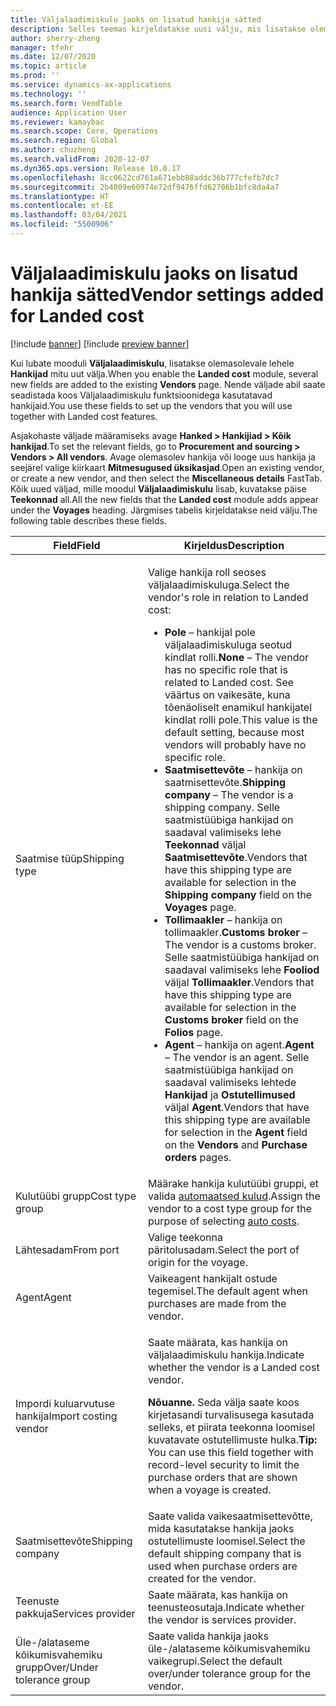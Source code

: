 ```yaml
---
title: Väljalaadimiskulu jaoks on lisatud hankija sätted
description: Selles teemas kirjeldatakse uusi välju, mis lisatakse olemasolevale hankijate lehele, kui lubate mooduli Väljalaadimiskulu. Nende väljade abil saate seadistada koos Väljalaadimiskulu funktsioonidega kasutatavad hankijaid.
author: sherry-zheng
manager: tfehr
ms.date: 12/07/2020
ms.topic: article
ms.prod: ''
ms.service: dynamics-ax-applications
ms.technology: ''
ms.search.form: VendTable
audience: Application User
ms.reviewer: kamaybac
ms.search.scope: Core, Operations
ms.search.region: Global
ms.author: chuzheng
ms.search.validFrom: 2020-12-07
ms.dyn365.ops.version: Release 10.0.17
ms.openlocfilehash: 8cc0622cd761a671ebb88addc36b777cfefb7dc7
ms.sourcegitcommit: 2b4809e60974e72df9476ffd62706b1bfc8da4a7
ms.translationtype: HT
ms.contentlocale: et-EE
ms.lasthandoff: 03/04/2021
ms.locfileid: "5500906"
---
```

# <a name="vendor-settings-added-for-landed-cost"></a><span data-ttu-id="12e6f-104">Väljalaadimiskulu jaoks on lisatud hankija sätted</span><span class="sxs-lookup"><span data-stu-id="12e6f-104">Vendor settings added for Landed cost</span></span>

[!include [banner](../../includes/banner.md)]
[!include [preview banner](../includes/preview-banner.md)]

<span data-ttu-id="12e6f-105">Kui lubate mooduli **Väljalaadimiskulu**, lisatakse olemasolevale lehele **Hankijad** mitu uut välja.</span><span class="sxs-lookup"><span data-stu-id="12e6f-105">When you enable the **Landed cost** module, several new fields are added to the existing **Vendors** page.</span></span> <span data-ttu-id="12e6f-106">Nende väljade abil saate seadistada koos Väljalaadimiskulu funktsioonidega kasutatavad hankijaid.</span><span class="sxs-lookup"><span data-stu-id="12e6f-106">You use these fields to set up the vendors that you will use together with Landed cost features.</span></span>

<span data-ttu-id="12e6f-107">Asjakohaste väljade määramiseks avage **Hanked \> Hankijiad \> Kõik hankijad**.</span><span class="sxs-lookup"><span data-stu-id="12e6f-107">To set the relevant fields, go to **Procurement and sourcing \> Vendors \> All vendors**.</span></span> <span data-ttu-id="12e6f-108">Avage olemasolev hankija või looge uus hankija ja seejärel valige kiirkaart **Mitmesugused üksikasjad**.</span><span class="sxs-lookup"><span data-stu-id="12e6f-108">Open an existing vendor, or create a new vendor, and then select the **Miscellaneous details** FastTab.</span></span> <span data-ttu-id="12e6f-109">Kõik uued väljad, mille moodul **Väljalaadimiskulu** lisab, kuvatakse päise **Teekonnad** all.</span><span class="sxs-lookup"><span data-stu-id="12e6f-109">All the new fields that the **Landed cost** module adds appear under the **Voyages** heading.</span></span> <span data-ttu-id="12e6f-110">Järgmises tabelis kirjeldatakse neid välju.</span><span class="sxs-lookup"><span data-stu-id="12e6f-110">The following table describes these fields.</span></span>

| <span data-ttu-id="12e6f-111">Field</span><span class="sxs-lookup"><span data-stu-id="12e6f-111">Field</span></span> | <span data-ttu-id="12e6f-112">Kirjeldus</span><span class="sxs-lookup"><span data-stu-id="12e6f-112">Description</span></span> |
|---|---|
| <span data-ttu-id="12e6f-113">Saatmise tüüp</span><span class="sxs-lookup"><span data-stu-id="12e6f-113">Shipping type</span></span> | <p><span data-ttu-id="12e6f-114">Valige hankija roll seoses väljalaadimiskuluga.</span><span class="sxs-lookup"><span data-stu-id="12e6f-114">Select the vendor's role in relation to Landed cost:</span></span></p><ul><li><span data-ttu-id="12e6f-115">**Pole** – hankijal pole väljalaadimiskuluga seotud kindlat rolli.</span><span class="sxs-lookup"><span data-stu-id="12e6f-115">**None** – The vendor has no specific role that is related to Landed cost.</span></span> <span data-ttu-id="12e6f-116">See väärtus on vaikesäte, kuna tõenäoliselt enamikul hankijatel kindlat rolli pole.</span><span class="sxs-lookup"><span data-stu-id="12e6f-116">This value is the default setting, because most vendors will probably have no specific role.</span></span></li><li><span data-ttu-id="12e6f-117">**Saatmisettevõte** – hankija on saatmisettevõte.</span><span class="sxs-lookup"><span data-stu-id="12e6f-117">**Shipping company** – The vendor is a shipping company.</span></span> <span data-ttu-id="12e6f-118">Selle saatmistüübiga hankijad on saadaval valimiseks lehe **Teekonnad** väljal **Saatmisettevõte**.</span><span class="sxs-lookup"><span data-stu-id="12e6f-118">Vendors that have this shipping type are available for selection in the **Shipping company** field on the **Voyages** page.</span></span></li><li><span data-ttu-id="12e6f-119">**Tollimaakler** – hankija on tollimaakler.</span><span class="sxs-lookup"><span data-stu-id="12e6f-119">**Customs broker** – The vendor is a customs broker.</span></span> <span data-ttu-id="12e6f-120">Selle saatmistüübiga hankijad on saadaval valimiseks lehe **Fooliod** väljal **Tollimaakler**.</span><span class="sxs-lookup"><span data-stu-id="12e6f-120">Vendors that have this shipping type are available for selection in the **Customs broker** field on the **Folios** page.</span></span></li><li><span data-ttu-id="12e6f-121">**Agent** – hankija on agent.</span><span class="sxs-lookup"><span data-stu-id="12e6f-121">**Agent** – The vendor is an agent.</span></span> <span data-ttu-id="12e6f-122">Selle saatmistüübiga hankijad on saadaval valimiseks lehtede **Hankijad** ja **Ostutellimused** väljal **Agent**.</span><span class="sxs-lookup"><span data-stu-id="12e6f-122">Vendors that have this shipping type are available for selection in the **Agent** field on the **Vendors** and **Purchase orders** pages.</span></span></li></ul> |
| <span data-ttu-id="12e6f-123">Kulutüübi grupp</span><span class="sxs-lookup"><span data-stu-id="12e6f-123">Cost type group</span></span> | <span data-ttu-id="12e6f-124">Määrake hankija kulutüübi gruppi, et valida [automaatsed kulud](auto-cost-setup.md).</span><span class="sxs-lookup"><span data-stu-id="12e6f-124">Assign the vendor to a cost type group for the purpose of selecting [auto costs](auto-cost-setup.md).</span></span> |
| <span data-ttu-id="12e6f-125">Lähtesadam</span><span class="sxs-lookup"><span data-stu-id="12e6f-125">From port</span></span> | <span data-ttu-id="12e6f-126">Valige teekonna päritolusadam.</span><span class="sxs-lookup"><span data-stu-id="12e6f-126">Select the port of origin for the voyage.</span></span> |
| <span data-ttu-id="12e6f-127">Agent</span><span class="sxs-lookup"><span data-stu-id="12e6f-127">Agent</span></span> | <span data-ttu-id="12e6f-128">Vaikeagent hankijalt ostude tegemisel.</span><span class="sxs-lookup"><span data-stu-id="12e6f-128">The default agent when purchases are made from the vendor.</span></span> |
| <span data-ttu-id="12e6f-129">Impordi kuluarvutuse hankija</span><span class="sxs-lookup"><span data-stu-id="12e6f-129">Import costing vendor</span></span> | <p><span data-ttu-id="12e6f-130">Saate määrata, kas hankija on väljalaadimiskulu hankija.</span><span class="sxs-lookup"><span data-stu-id="12e6f-130">Indicate whether the vendor is a Landed cost vendor.</span></span></p><p><span data-ttu-id="12e6f-131">**Nõuanne.** Seda välja saate koos kirjetasandi turvalisusega kasutada selleks, et piirata teekonna loomisel kuvatavate ostutellimuste hulka.</span><span class="sxs-lookup"><span data-stu-id="12e6f-131">**Tip:** You can use this field together with record-level security to limit the purchase orders that are shown when a voyage is created.</span></span></p> |
| <span data-ttu-id="12e6f-132">Saatmisettevõte</span><span class="sxs-lookup"><span data-stu-id="12e6f-132">Shipping company</span></span> | <span data-ttu-id="12e6f-133">Saate valida vaikesaatmisettevõtte, mida kasutatakse hankija jaoks ostutellimuste loomisel.</span><span class="sxs-lookup"><span data-stu-id="12e6f-133">Select the default shipping company that is used when purchase orders are created for the vendor.</span></span> |
| <span data-ttu-id="12e6f-134">Teenuste pakkuja</span><span class="sxs-lookup"><span data-stu-id="12e6f-134">Services provider</span></span> | <span data-ttu-id="12e6f-135">Saate määrata, kas hankija on teenusteosutaja.</span><span class="sxs-lookup"><span data-stu-id="12e6f-135">Indicate whether the vendor is services provider.</span></span> |
| <span data-ttu-id="12e6f-136">Üle-/alataseme kõikumisvahemiku grupp</span><span class="sxs-lookup"><span data-stu-id="12e6f-136">Over/Under tolerance group</span></span> | <span data-ttu-id="12e6f-137">Saate valida hankija jaoks üle-/alataseme kõikumisvahemiku vaikegrupi.</span><span class="sxs-lookup"><span data-stu-id="12e6f-137">Select the default over/under tolerance group for the vendor.</span></span> |
